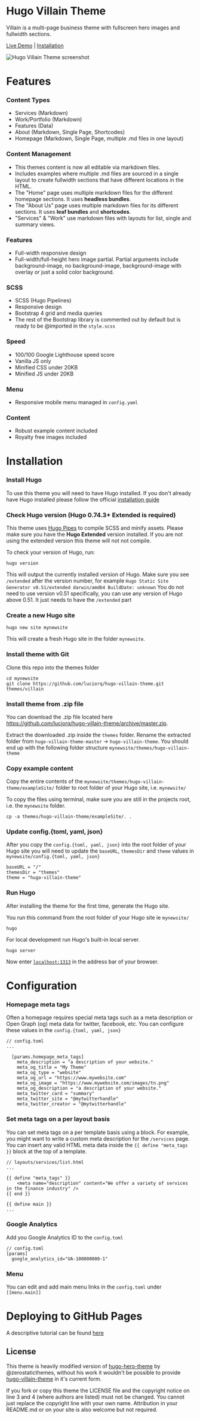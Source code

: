# Hugo Villain Theme

Villain is a multi-page business theme with fullscreen hero images and fullwidth sections.

[Live Demo](http://luciorq.github.io/hugo-villain-theme) |
[Installation](#installation)

![Hugo Villain Theme screenshot](https://github.com/luciorq/hugo-hero-theme/blob/master/images/screenshot-full.jpg)

# Features

### Content Types

- Services (Markdown)
- Work/Portfolio (Markdown)
- Features (Data)
- About (Markdown, Single Page, Shortcodes)
- Homepage (Markdown, Single Page, multiple .md files in one layout)

### Content Management

- This themes content is now all editable via markdown files.
- Includes examples where multiple .md files are sourced in a single layout to create fullwidth sections that have different locations in the HTML.
- The "Home" page uses multiple markdown files for the different homepage sections. It uses **headless bundles**.
- The "About Us" page uses multiple markdown files for its different sections. It uses **leaf bundles** and **shortcodes**.
- "Services" & "Work" use markdown files with layouts for list, single and summary views.

### Features

- Full-width responsive design
- Full-width/full-height hero image partial. Partial arguments include background-image, no background-image, background-image with overlay or just a solid color background.

### SCSS

- SCSS (Hugo Pipelines)
- Responsive design
- Bootstrap 4 grid and media queries
- The rest of the Bootstrap library is commented out by default but is ready to be @imported in the `style.scss`

### Speed

- 100/100 Google Lighthouse speed score
- Vanilla JS only
- Minified CSS under 20KB
- Minified JS under 20KB

### Menu

- Responsive mobile menu managed in `config.yaml`

### Content

- Robust example content included
- Royalty free images included

# Installation
### Install Hugo

To use this theme you will need to have Hugo installed. If you don't already have Hugo installed please follow the official [installation guide](https://gohugo.io/getting-started/installing/)

### Check Hugo version (Hugo 0.74.3+ Extended is required)

This theme uses [Hugo Pipes](https://gohugo.io/hugo-pipes/scss-sass/) to compile SCSS and minify assets. Please make sure you have the **Hugo Extended** version installed. If you are not using the extended version this theme will not not compile.

To check your version of Hugo, run:

```
hugo version
```

This will output the currently installed version of Hugo. Make sure you see `/extended` after the version number, for example `Hugo Static Site Generator v0.51/extended darwin/amd64 BuildDate: unknown` You do not need to use version v0.51 specifically, you can use any version of Hugo above 0.51. It just needs to have the `/extended` part

### Create a new Hugo site

```
hugo new site mynewsite
```

This will create a fresh Hugo site in the folder `mynewsite`.

### Install theme with Git

Clone this repo into the themes folder
```
cd mynewsite
git clone https://github.com/luciorq/hugo-villain-theme.git themes/villain
```

### Install theme from .zip file

You can download the .zip file located here https://github.com/luciorq/hugo-villain-theme/archive/master.zip.

Extract the downloaded .zip inside the `themes` folder. Rename the extracted folder from `hugo-villain-theme-master` -> `hugo-villain-theme`. You should end up with the following folder structure `mynewsite/themes/hugo-villain-theme`

### Copy example content

Copy the entire contents of the `mynewsite/themes/hugo-villain-theme/exampleSite/` folder to root folder of your Hugo site, i.e. `mynewsite/`

To copy the files using terminal, make sure you are still in the projects root, i.e. the `mynewsite` folder.

```
cp -a themes/hugo-villain-theme/exampleSite/. .
```

### Update config.{toml, yaml, json}

After you copy the `config.{toml, yaml, json}` into the root folder of your Hugo site you will need to update the `baseURL`, `themesDir` and `theme` values in `mynewsite/config.{toml, yaml, json}`

```
baseURL = "/"
themesDir = "themes"
theme = "hugo-villain-theme"
```

### Run Hugo

After installing the theme for the first time, generate the Hugo site.

You run this command from the root folder of your Hugo site ie `mynewsite/`

```
hugo
```

For local development run Hugo's built-in local server.

```
hugo server
```

Now enter [`localhost:1313`](http://localhost:1313) in the address bar of your browser.

# Configuration

### Homepage meta tags

Often a homepage requires special meta tags such as a meta description or Open Graph (og) meta data for twitter, facebook, etc. You can configure these values in the `config.{toml, yaml, json}`

```
// config.toml
...

  [params.homepage_meta_tags]
    meta_description = "a description of your website."
    meta_og_title = "My Theme"
    meta_og_type = "website"
    meta_og_url = "https://www.mywebsite.com"
    meta_og_image = "https://www.mywebsite.com/images/tn.png"
    meta_og_description = "a description of your website."
    meta_twitter_card = "summary"
    meta_twitter_site = "@mytwitterhandle"
    meta_twitter_creator = "@mytwitterhandle"

```

### Set meta tags on a per layout basis

You can set meta tags on a per template basis using a block. For example, you might want to write a custom meta description for the `/services` page. You can insert any valid HTML meta data inside the `{{ define "meta_tags }}` block at the top of a template.

```
// layouts/services/list.html
...

{{ define "meta_tags" }}
    <meta name="description" content="We offer a variety of services in the finance industry" />
{{ end }}

{{ define main }}
...
```

### Google Analytics

Add you Google Analytics ID to the `config.toml`

```
// config.toml
[params]
  google_analytics_id="UA-100000000-1"
```

### Menu

You can edit and add main menu links in the `config.toml` under `[[menu.main]]`

# Deploying to GitHub Pages

A descriptive tutorial can be found [here](https://gohugo.io/hosting-and-deployment/hosting-on-github/)
<!-- TODO write a paragraph about deplying to GH Pages-->

## License

This theme is heavily modified version of [hugo-hero-theme](https://github.com/zerostaticthemes/hugo-hero-theme) by @zerostaticthemes, without his work it wouldn't be possible to provide [hugo-villain-theme](https://github.com/luciorq/hugo-villain-theme) in it's current form.

If you fork or copy this theme the LICENSE file and the copyright notice on line 3 and 4 (where authors are listed) must not be changed. You cannot just replace the copyright line with your own name. Attribution in your README.md or on your site is also welcome but not required.
